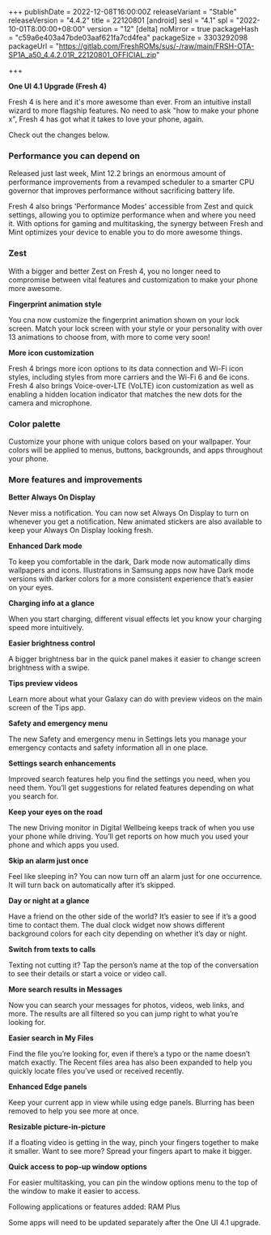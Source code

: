+++
publishDate = 2022-12-08T16:00:00Z
releaseVariant = "Stable"
releaseVersion = "4.4.2"
title = 22120801
[android]
sesl = "4.1"
spl = "2022-10-01T8:00:00+08:00"
version = "12"
[delta]
noMirror = true
packageHash = "c59a6e403a47bde03aaf621fa7cd4fea"
packageSize = 3303292098
packageUrl = "https://gitlab.com/FreshROMs/sus/-/raw/main/FRSH-OTA-SP1A_a50_4.4.2.01R_22120801_OFFICIAL.zip"

+++

**One UI 4.1 Upgrade (Fresh 4)**

Fresh 4 is here and it's more awesome than ever. From an intuitive install wizard to more flagship features. No need to ask "how to make your phone x", Fresh 4 has got what it takes to love your phone, again.

Check out the changes below.


### Performance you can depend on

Released just last week, Mint 12.2 brings an enormous amount of performance improvements from a revamped scheduler to a smarter CPU governor that improves performance without sacrificing battery life.

Fresh 4 also brings 'Performance Modes' accessible from Zest and quick settings, allowing you to optimize performance when and where you need it. With options for gaming and multitasking, the synergy between Fresh and Mint optimizes your device to enable you to do more awesome things.


### Zest

With a bigger and better Zest on Fresh 4, you no longer need to compromise between vital features and customization to make your phone more awesome.

**Fingerprint animation style**

You cna now customize the fingerprint animation shown on your lock screen. Match your lock screen with your style or your personality with over 13 animations to choose from, with more to come very soon!

**More icon customization**

Fresh 4 brings more icon options to its data connection and Wi-Fi icon styles, including styles from more carriers and the Wi-Fi 6 and 6e icons. Fresh 4 also brings Voice-over-LTE (VoLTE) icon customization as well as enabling a hidden location indicator that matches the new dots for the camera and microphone. 


### Color palette

Customize your phone with unique colors based on your wallpaper. Your colors will be applied to menus, buttons, backgrounds, and apps throughout your phone.


### More features and improvements

**Better Always On Display**

Never miss a notification. You can now set Always On Display to turn on whenever you get a notification. New animated stickers are also available to keep your Always On Display looking fresh.

**Enhanced Dark mode**

To keep you comfortable in the dark, Dark mode now automatically dims wallpapers and icons. Illustrations in Samsung apps now have Dark mode versions with darker colors for a more consistent experience that’s easier on your eyes.

**Charging info at a glance**

When you start charging, different visual effects let you know your charging speed more intuitively.

**Easier brightness control**

A bigger brightness bar in the quick panel makes it easier to change screen brightness with a swipe.

**Tips preview videos**

Learn more about what your Galaxy can do with preview videos on the main screen of the Tips app.

**Safety and emergency menu**

The new Safety and emergency menu in Settings lets you manage your emergency contacts and safety information all in one place.

**Settings search enhancements**

Improved search features help you find the settings you need, when you need them. You’ll get suggestions for related features depending on what you search for.

**Keep your eyes on the road**

The new Driving monitor in Digital Wellbeing keeps track of when you use your phone while driving. You’ll get reports on how much you used your phone and which apps you used.

**Skip an alarm just once**

Feel like sleeping in? You can now turn off an alarm just for one occurrence. It will turn back on automatically after it’s skipped.

**Day or night at a glance**

Have a friend on the other side of the world? It’s easier to see if it’s a good time to contact them. The dual clock widget now shows different background colors for each city depending on whether it’s day or night.

**Switch from texts to calls**

Texting not cutting it? Tap the person’s name at the top of the conversation to see their details or start a voice or video call.

**More search results in Messages**

Now you can search your messages for photos, videos, web links, and more. The results are all filtered so you can jump right to what you’re looking for.

**Easier search in My Files**

Find the file you’re looking for, even if there’s a typo or the name doesn’t match exactly. The Recent files area has also been expanded to help you quickly locate files you’ve used or received recently.

**Enhanced Edge panels**

Keep your current app in view while using edge panels. Blurring has been removed to help you see more at once.

**Resizable picture-in-picture**

If a floating video is getting in the way, pinch your fingers together to make it smaller. Want to see more? Spread your fingers apart to make it bigger.

**Quick access to pop-up window options**

For easier multitasking, you can pin the window options menu to the top of the window to make it easier to access.

Following applications or features added: RAM Plus

Some apps will need to be updated separately after the One UI 4.1 upgrade.

